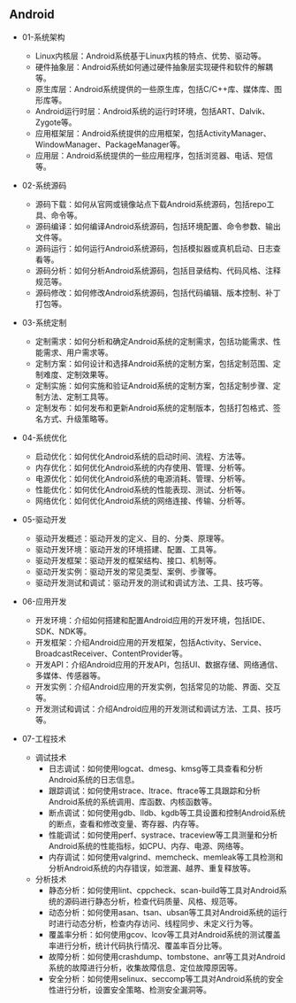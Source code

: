 ## Android

- 01-系统架构

  - Linux内核层：Android系统基于Linux内核的特点、优势、驱动等。
  - 硬件抽象层：Android系统如何通过硬件抽象层实现硬件和软件的解耦等。
  - 原生库层：Android系统提供的一些原生库，包括C/C++库、媒体库、图形库等。
  - Android运行时层：Android系统的运行时环境，包括ART、Dalvik、Zygote等。
  - 应用框架层：Android系统提供的应用框架，包括ActivityManager、WindowManager、PackageManager等。
  - 应用层：Android系统提供的一些应用程序，包括浏览器、电话、短信等。

  

- 02-系统源码
  - 源码下载：如何从官网或镜像站点下载Android系统源码，包括repo工具、命令等。
  - 源码编译：如何编译Android系统源码，包括环境配置、命令参数、输出文件等。
  - 源码运行：如何运行Android系统源码，包括模拟器或真机启动、日志查看等。
  - 源码分析：如何分析Android系统源码，包括目录结构、代码风格、注释规范等。
  - 源码修改：如何修改Android系统源码，包括代码编辑、版本控制、补丁打包等。

  

- 03-系统定制
  - 定制需求：如何分析和确定Android系统的定制需求，包括功能需求、性能需求、用户需求等。
  - 定制方案：如何设计和选择Android系统的定制方案，包括定制范围、定制难度、定制效果等。
  - 定制实施：如何实施和验证Android系统的定制方案，包括定制步骤、定制方法、定制工具等。
  - 定制发布：如何发布和更新Android系统的定制版本，包括打包格式、签名方式、升级策略等。

  

- 04-系统优化
  - 启动优化：如何优化Android系统的启动时间、流程、方法等。
  - 内存优化：如何优化Android系统的内存使用、管理、分析等。
  - 电源优化：如何优化Android系统的电源消耗、管理、分析等。
  - 性能优化：如何优化Android系统的性能表现、测试、分析等。
  - 网络优化：如何优化Android系统的网络连接、传输、分析等。

  

- 05-驱动开发
  - 驱动开发概述：驱动开发的定义、目的、分类、原理等。
  - 驱动开发环境：驱动开发的环境搭建、配置、工具等。
  - 驱动开发框架：驱动开发的框架结构、接口、机制等。
  - 驱动开发实例：驱动开发的常见类型、案例、步骤等。
  - 驱动开发测试和调试：驱动开发的测试和调试方法、工具、技巧等。

  

- 06-应用开发
  - 开发环境：介绍如何搭建和配置Android应用的开发环境，包括IDE、SDK、NDK等。
  - 开发框架：介绍Android应用的开发框架，包括Activity、Service、BroadcastReceiver、ContentProvider等。
  - 开发API：介绍Android应用的开发API，包括UI、数据存储、网络通信、多媒体、传感器等。
  - 开发实例：介绍Android应用的开发实例，包括常见的功能、界面、交互等。
  - 开发测试和调试：介绍Android应用的开发测试和调试方法、工具、技巧等。

  

- 07-工程技术
  - 调试技术
    - 日志调试：如何使用logcat、dmesg、kmsg等工具查看和分析Android系统的日志信息。
    - 跟踪调试：如何使用strace、ltrace、ftrace等工具跟踪和分析Android系统的系统调用、库函数、内核函数等。
    - 断点调试：如何使用gdb、lldb、kgdb等工具设置和控制Android系统的断点，查看和修改变量、寄存器、内存等。
    - 性能调试：如何使用perf、systrace、traceview等工具测量和分析Android系统的性能指标，如CPU、内存、电源、网络等。
    - 内存调试：如何使用valgrind、memcheck、memleak等工具检测和分析Android系统的内存错误，如泄漏、越界、重复释放等。
  - 分析技术
    - 静态分析：如何使用lint、cppcheck、scan-build等工具对Android系统的源码进行静态分析，检查代码质量、风格、规范等。
    - 动态分析：如何使用asan、tsan、ubsan等工具对Android系统的运行时进行动态分析，检查内存访问、线程同步、未定义行为等。
    - 覆盖率分析：如何使用gcov、lcov等工具对Android系统的测试覆盖率进行分析，统计代码执行情况、覆盖率百分比等。
    - 故障分析：如何使用crashdump、tombstone、anr等工具对Android系统的故障进行分析，收集故障信息、定位故障原因等。
    - 安全分析：如何使用selinux、seccomp等工具对Android系统的安全性进行分析，设置安全策略、检测安全漏洞等。